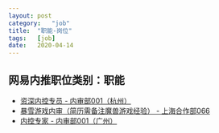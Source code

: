 ```yaml
---
layout:	post
category:	"job"
title:	"职能-岗位"
tags:	[job]
date:	2020-04-14
---
```

## 网易内推职位类别：职能
- [资深内控专员 - 内审部001（杭州）](http://mobile.bole.netease.com/bole/boleDetail?id=15793&employeeId=346f03c3cda5f04c&key=all)
- [暴雪游戏内审（简历需备注魔兽游戏经验） - 上海合作部066](http://mobile.bole.netease.com/bole/boleDetail?id=19863&employeeId=346f03c3cda5f04c&key=all)
- [内控专家 - 内审部001（广州）](http://mobile.bole.netease.com/bole/boleDetail?id=17496&employeeId=346f03c3cda5f04c&key=all)
